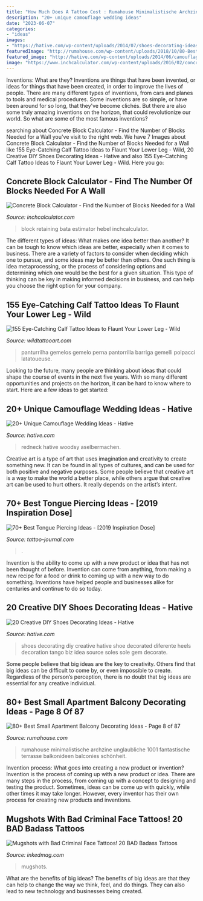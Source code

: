```yaml
---
title: "How Much Does A Tattoo Cost : Rumahouse Minimalistische Archzine Unglaubliche 1001 Fantastische Terrasse Balkonideen Balconies Schönheit"
description: "20+ unique camouflage wedding ideas"
date: "2023-06-07"
categories:
- "ideas"
images:
- "https://hative.com/wp-content/uploads/2014/07/shoes-decorating-ideas/8-shoes-decorating-ideas.jpg"
featuredImage: "http://rumahouse.com/wp-content/uploads/2018/10/80-Best-Small-Apartment-Balcony-Decorating-Ideas-08.jpg"
featured_image: "http://hative.com/wp-content/uploads/2014/06/camouflage-wedding-ideas/3-camouflage-wedding-dress.jpg"
image: "https://www.inchcalculator.com/wp-content/uploads/2016/02/concrete-block-wall.jpg"
---
```



Inventions: What are they?
Inventions are things that have been invented, or ideas for things that have been created, in order to improve the lives of people. There are many different types of inventions, from cars and planes to tools and medical procedures. Some inventions are so simple, or have been around for so long, that they've become clichés. But there are also some truly amazing inventions on the horizon, that could revolutionize our world. So what are some of the most famous inventions?

	

		
searching about Concrete Block Calculator - Find the Number of Blocks Needed for a Wall you've visit to the right web. We have 7 Images about Concrete Block Calculator - Find the Number of Blocks Needed for a Wall like 155 Eye-Catching Calf Tattoo Ideas to Flaunt Your Lower Leg - Wild, 20 Creative DIY Shoes Decorating Ideas - Hative and also 155 Eye-Catching Calf Tattoo Ideas to Flaunt Your Lower Leg - Wild. Here you go:
		
    
## Concrete Block Calculator - Find The Number Of Blocks Needed For A Wall

<img loading=lazy src="https://www.inchcalculator.com/wp-content/uploads/2016/02/concrete-block-wall.jpg" onerror="this.onerror=null;this.src='https://tse3.mm.bing.net/th?id=OIP.y0yFDtWaD-MqkhzI8R0BOQHaE8&amp;pid=15.1';" alt="Concrete Block Calculator - Find the Number of Blocks Needed for a Wall">

_Source: inchcalculator.com_

>block retaining bata estimator hebel inchcalculator. 

	

The different types of ideas: What makes one idea better than another?
It can be tough to know which ideas are better, especially when it comes to business. There are a variety of factors to consider when deciding which one to pursue, and some ideas may be better than others. One such thing is idea metaprocessing, or the process of considering options and determining which one would be the best for a given situation. This type of thinking can be key in making informed decisions in business, and can help you choose the right option for your company.

    
## 155 Eye-Catching Calf Tattoo Ideas To Flaunt Your Lower Leg - Wild

<img loading=lazy src="https://www.wildtattooart.com/wp-content/uploads/2020/11/calf-tattoos-165.jpg" onerror="this.onerror=null;this.src='https://tse3.mm.bing.net/th?id=OIP.5vISFcFqlsPw8dJgEnl7XAHaHa&amp;pid=15.1';" alt="155 Eye-Catching Calf Tattoo Ideas to Flaunt Your Lower Leg - Wild">

_Source: wildtattooart.com_

>panturrilha gemelos gemelo perna pantorrilla barriga gemelli polpacci latatoueuse. 

	

Looking to the future, many people are thinking about ideas that could shape the course of events in the next five years. With so many different opportunities and projects on the horizon, it can be hard to know where to start. Here are a few ideas to get started: 

    
## 20+ Unique Camouflage Wedding Ideas - Hative

<img loading=lazy src="http://hative.com/wp-content/uploads/2014/06/camouflage-wedding-ideas/3-camouflage-wedding-dress.jpg" onerror="this.onerror=null;this.src='https://tse2.mm.bing.net/th?id=OIP.hTpEcNAftSVr6QVZdrmEoQHaJ4&amp;pid=15.1';" alt="20+ Unique Camouflage Wedding Ideas - Hative">

_Source: hative.com_

>redneck hative woodsy aselbermachen. 

	

Creative art is a type of art that uses imagination and creativity to create something new. It can be found in all types of cultures, and can be used for both positive and negative purposes. Some people believe that creative art is a way to make the world a better place, while others argue that creative art can be used to hurt others. It really depends on the artist’s intent.

    
## 70+ Best Tongue Piercing Ideas - [2019 Inspiration Dose]

<img loading=lazy src="https://tattoo-journal.com/wp-content/uploads/2017/09/Tongue-Piercing-53-650x650.jpg" onerror="this.onerror=null;this.src='https://tse2.mm.bing.net/th?id=OIP._ArBxtwsDFggOI0Ett1oNgHaHa&amp;pid=15.1';" alt="70+ Best Tongue Piercing Ideas - [2019 Inspiration Dose]">

_Source: tattoo-journal.com_

>. 

	

Invention is the ability to come up with a new product or idea that has not been thought of before. Invention can come from anything, from making a new recipe for a food or drink to coming up with a new way to do something. Inventions have helped people and businesses alike for centuries and continue to do so today.

    
## 20 Creative DIY Shoes Decorating Ideas - Hative

<img loading=lazy src="https://hative.com/wp-content/uploads/2014/07/shoes-decorating-ideas/8-shoes-decorating-ideas.jpg" onerror="this.onerror=null;this.src='https://tse2.mm.bing.net/th?id=OIP.ATVj1w82Yht3MjnvG5GkmAHaLI&amp;pid=15.1';" alt="20 Creative DIY Shoes Decorating Ideas - Hative">

_Source: hative.com_

>shoes decorating diy creative hative shoe decorated diferente heels decoration tango biz idea source soles sole gem decorate. 

	

Some people believe that big ideas are the key to creativity. Others find that big ideas can be difficult to come by, or even impossible to create. Regardless of the person’s perception, there is no doubt that big ideas are essential for any creative individual.

    
## 80+ Best Small Apartment Balcony Decorating Ideas - Page 8 Of 87

<img loading=lazy src="http://rumahouse.com/wp-content/uploads/2018/10/80-Best-Small-Apartment-Balcony-Decorating-Ideas-08.jpg" onerror="this.onerror=null;this.src='https://tse2.mm.bing.net/th?id=OIP.0q6e0NxLkPSKC_jxlrsDPQHaLF&amp;pid=15.1';" alt="80+ Best Small Apartment Balcony Decorating Ideas - Page 8 of 87">

_Source: rumahouse.com_

>rumahouse minimalistische archzine unglaubliche 1001 fantastische terrasse balkonideen balconies schönheit. 

	

Invention process: What goes into creating a new product or invention?
Invention is the process of coming up with a new product or idea. There are many steps in the process, from coming up with a concept to designing and testing the product. Sometimes, ideas can be come up with quickly, while other times it may take longer. However, every inventor has their own process for creating new products and inventions.

    
## Mugshots With Bad Criminal Face Tattoos! 20 BAD Badass Tattoos

<img loading=lazy src="https://www.inkedmag.com/.image/c_limit%2Ccs_srgb%2Cfl_progressive%2Cq_auto:good%2Cw_700/MTU5NTgyNTQxODYxNDMwODcy/april2012mugs074.jpg" onerror="this.onerror=null;this.src='https://tse3.mm.bing.net/th?id=OIP.zvYiZzanl9KWN0pie1qytQHaJ4&amp;pid=15.1';" alt="Mugshots with Bad Criminal Face Tattoos! 20 BAD Badass Tattoos">

_Source: inkedmag.com_

>mugshots. 

	

What are the benefits of big ideas?
The benefits of big ideas are that they can help to change the way we think, feel, and do things. They can also lead to new technology and businesses being created.

